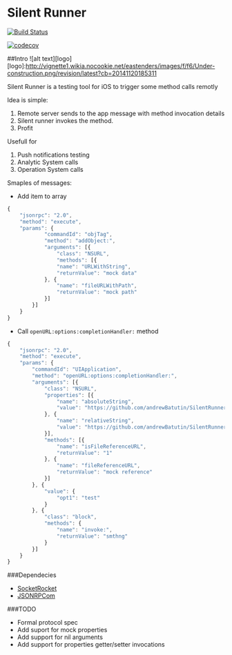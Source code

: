 # Silent Runner

 [![Build Status](https://travis-ci.org/andrewBatutin/SilentRunner.svg?branch=master)](https://travis-ci.org/andrewBatutin/SilentRunner)

 [![codecov](https://codecov.io/gh/andrewBatutin/SilentRunner/branch/master/graph/badge.svg)](https://codecov.io/gh/andrewBatutin/SilentRunner)

##Intro
![alt text][logo]
[logo]:http://vignette1.wikia.nocookie.net/eastenders/images/f/f6/Under-construction.png/revision/latest?cb=20141120185311

Silent Runner is a testing tool for iOS to trigger some method calls remotly

Idea is simple: 
1. Remote server sends to the app message with method invocation details
2. Silent runner invokes the method.
3. Profit

Usefull for
1.	Push notifications testing
2. Analytic System calls
3. Operation System calls

Smaples of messages:

* Add item to array
```javascript
{
	"jsonrpc": "2.0",
	"method": "execute",
	"params": { 
			"commandId": "objTag",
			"method": "addObject:",
			"arguments": [{
				"class": "NSURL",
				"methods": [{
				"name": "URLWithString",
				"returnValue": "mock data"
			}, {
				"name": "fileURLWithPath",
				"returnValue": "mock path"
			}]
		}]
	}
}
```

* Call `openURL:options:completionHandler:` method
```javascript
{
    "jsonrpc": "2.0",
    "method": "execute",
    "params": {
        "commandId": "UIApplication",
        "method": "openURL:options:completionHandler:",
        "arguments": [{
            "class": "NSURL",
            "properties": [{
                "name": "absoluteString",
                "value": "https://github.com/andrewBatutin/SilentRunner"
            }, {
                "name": "relativeString",
                "value": "https://github.com/andrewBatutin/SilentRunner"
            }],
            "methods": [{
                "name": "isFileReferenceURL",
                "returnValue": "1"
            }, {
                "name": "fileReferenceURL",
                "returnValue": "mock reference"
            }]
        }, {
            "value": {
                "opt1": "test"
            }
        }, {
            "class": "block",
            "methods": {
                "name": "invoke:",
                "returnValue": "smthng"
            }
        }]
    }
}
```


###Dependecies
* [SocketRocket](https://github.com/facebook/SocketRocket)
* [JSONRPCom](https://github.com/andrewBatutin/JSONRPCom)

###TODO

* Formal protocol spec
* Add suport for mock properties
* Add support for nil arguments
* Add support for properties getter/setter invocations
